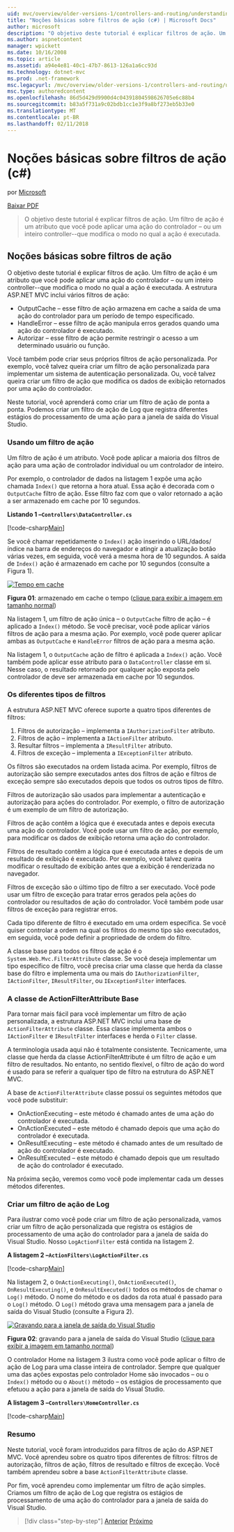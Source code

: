 ```yaml
---
uid: mvc/overview/older-versions-1/controllers-and-routing/understanding-action-filters-cs
title: "Noções básicas sobre filtros de ação (c#) | Microsoft Docs"
author: microsoft
description: "O objetivo deste tutorial é explicar filtros de ação. Um filtro de ação é um atributo que você pode aplicar uma ação do controlador – ou um controlador inteiro..."
ms.author: aspnetcontent
manager: wpickett
ms.date: 10/16/2008
ms.topic: article
ms.assetid: a94e4e81-40c1-47b7-8613-126a1a6cc93d
ms.technology: dotnet-mvc
ms.prod: .net-framework
msc.legacyurl: /mvc/overview/older-versions-1/controllers-and-routing/understanding-action-filters-cs
msc.type: authoredcontent
ms.openlocfilehash: 86d5d429d9900d4c04391804598626705e6c88b4
ms.sourcegitcommit: b83a5f731a9c02bdb1cc1e3f9a8bf273eb5b33e0
ms.translationtype: MT
ms.contentlocale: pt-BR
ms.lasthandoff: 02/11/2018
---
```

<a name="understanding-action-filters-c"></a>Noções básicas sobre filtros de ação (c#)
====================
por [Microsoft](https://github.com/microsoft)

[Baixar PDF](http://download.microsoft.com/download/e/f/3/ef3f2ff6-7424-48f7-bdaa-180ef64c3490/ASPNET_MVC_Tutorial_14_CS.pdf)

> O objetivo deste tutorial é explicar filtros de ação. Um filtro de ação é um atributo que você pode aplicar uma ação do controlador – ou um inteiro controller--que modifica o modo no qual a ação é executada.


## <a name="understanding-action-filters"></a>Noções básicas sobre filtros de ação

O objetivo deste tutorial é explicar filtros de ação. Um filtro de ação é um atributo que você pode aplicar uma ação do controlador – ou um inteiro controller--que modifica o modo no qual a ação é executada. A estrutura ASP.NET MVC inclui vários filtros de ação:

- OutputCache – esse filtro de ação armazena em cache a saída de uma ação do controlador para um período de tempo especificado.
- HandleError – esse filtro de ação manipula erros gerados quando uma ação do controlador é executado.
- Autorizar – esse filtro de ação permite restringir o acesso a um determinado usuário ou função.

Você também pode criar seus próprios filtros de ação personalizada. Por exemplo, você talvez queira criar um filtro de ação personalizada para implementar um sistema de autenticação personalizada. Ou, você talvez queira criar um filtro de ação que modifica os dados de exibição retornados por uma ação do controlador.

Neste tutorial, você aprenderá como criar um filtro de ação de ponta a ponta. Podemos criar um filtro de ação de Log que registra diferentes estágios do processamento de uma ação para a janela de saída do Visual Studio.

### <a name="using-an-action-filter"></a>Usando um filtro de ação

Um filtro de ação é um atributo. Você pode aplicar a maioria dos filtros de ação para uma ação de controlador individual ou um controlador de inteiro.

Por exemplo, o controlador de dados na listagem 1 expõe uma ação chamada `Index()` que retorna a hora atual. Essa ação é decorada com o `OutputCache` filtro de ação. Esse filtro faz com que o valor retornado a ação a ser armazenado em cache por 10 segundos.

**Listando 1 –`Controllers\DataController.cs`**

[!code-csharp[Main](understanding-action-filters-cs/samples/sample1.cs)]

Se você chamar repetidamente o `Index()` ação inserindo o URL/dados/índice na barra de endereços do navegador e atingir a atualização botão várias vezes, em seguida, você verá a mesma hora de 10 segundos. A saída de `Index()` ação é armazenado em cache por 10 segundos (consulte a Figura 1).


[![Tempo em cache](understanding-action-filters-cs/_static/image2.png)](understanding-action-filters-cs/_static/image1.png)

**Figura 01**: armazenado em cache o tempo ([clique para exibir a imagem em tamanho normal](understanding-action-filters-cs/_static/image3.png))


Na listagem 1, um filtro de ação única – o `OutputCache` filtro de ação – é aplicado a `Index()` método. Se você precisar, você pode aplicar vários filtros de ação para a mesma ação. Por exemplo, você pode querer aplicar ambas as `OutputCache` e `HandleError` filtros de ação para a mesma ação.

Na listagem 1, o `OutputCache` ação de filtro é aplicada a `Index()` ação. Você também pode aplicar esse atributo para o `DataController` classe em si. Nesse caso, o resultado retornado por qualquer ação exposta pelo controlador de deve ser armazenada em cache por 10 segundos.

### <a name="the-different-types-of-filters"></a>Os diferentes tipos de filtros

A estrutura ASP.NET MVC oferece suporte a quatro tipos diferentes de filtros:

1. Filtros de autorização – implementa a `IAuthorizationFilter` atributo.
2. Filtros de ação – implementa a `IActionFilter` atributo.
3. Resultar filtros – implementa a `IResultFilter` atributo.
4. Filtros de exceção – implementa a `IExceptionFilter` atributo.

Os filtros são executados na ordem listada acima. Por exemplo, filtros de autorização são sempre executados antes dos filtros de ação e filtros de exceção sempre são executados depois que todos os outros tipos de filtro.

Filtros de autorização são usados para implementar a autenticação e autorização para ações do controlador. Por exemplo, o filtro de autorização é um exemplo de um filtro de autorização.

Filtros de ação contêm a lógica que é executada antes e depois executa uma ação do controlador. Você pode usar um filtro de ação, por exemplo, para modificar os dados de exibição retorna uma ação do controlador.

Filtros de resultado contêm a lógica que é executada antes e depois de um resultado de exibição é executado. Por exemplo, você talvez queira modificar o resultado de exibição antes que a exibição é renderizada no navegador.

Filtros de exceção são o último tipo de filtro a ser executado. Você pode usar um filtro de exceção para tratar erros gerados pela ações do controlador ou resultados de ação do controlador. Você também pode usar filtros de exceção para registrar erros.

Cada tipo diferente de filtro é executado em uma ordem específica. Se você quiser controlar a ordem na qual os filtros do mesmo tipo são executados, em seguida, você pode definir a propriedade de ordem do filtro.

A classe base para todos os filtros de ação é o `System.Web.Mvc.FilterAttribute` classe. Se você deseja implementar um tipo específico de filtro, você precisa criar uma classe que herda da classe base do filtro e implementa uma ou mais do `IAuthorizationFilter`, `IActionFilter`, `IResultFilter`, ou `IExceptionFilter` interfaces.

### <a name="the-base-actionfilterattribute-class"></a>A classe de ActionFilterAttribute Base

Para tornar mais fácil para você implementar um filtro de ação personalizada, a estrutura ASP.NET MVC inclui uma base de `ActionFilterAttribute` classe. Essa classe implementa ambos o `IActionFilter` e `IResultFilter` interfaces e herda o `Filter` classe.

A terminologia usada aqui não é totalmente consistente. Tecnicamente, uma classe que herda da classe ActionFilterAttribute é um filtro de ação e um filtro de resultados. No entanto, no sentido flexível, o filtro de ação do word é usado para se referir a qualquer tipo de filtro na estrutura do ASP.NET MVC.

A base de `ActionFilterAttribute` classe possui os seguintes métodos que você pode substituir:

- OnActionExecuting – este método é chamado antes de uma ação do controlador é executada.
- OnActionExecuted – este método é chamado depois que uma ação do controlador é executada.
- OnResultExecuting – este método é chamado antes de um resultado de ação do controlador é executado.
- OnResultExecuted – este método é chamado depois que um resultado de ação do controlador é executado.

Na próxima seção, veremos como você pode implementar cada um desses métodos diferentes.

### <a name="creating-a-log-action-filter"></a>Criar um filtro de ação de Log

Para ilustrar como você pode criar um filtro de ação personalizada, vamos criar um filtro de ação personalizada que registra os estágios de processamento de uma ação do controlador para a janela de saída do Visual Studio. Nosso `LogActionFilter` está contida na listagem 2.

**A listagem 2 –`ActionFilters\LogActionFilter.cs`**

[!code-csharp[Main](understanding-action-filters-cs/samples/sample2.cs)]

Na listagem 2, o `OnActionExecuting()`, `OnActionExecuted()`, `OnResultExecuting()`, e `OnResultExecuted()` todos os métodos de chamar o `Log()` método. O nome do método e os dados da rota atual é passado para o `Log()` método. O `Log()` método grava uma mensagem para a janela de saída do Visual Studio (consulte a Figura 2).


[![Gravando para a janela de saída do Visual Studio](understanding-action-filters-cs/_static/image5.png)](understanding-action-filters-cs/_static/image4.png)

**Figura 02**: gravando para a janela de saída do Visual Studio ([clique para exibir a imagem em tamanho normal](understanding-action-filters-cs/_static/image6.png))


O controlador Home na listagem 3 ilustra como você pode aplicar o filtro de ação de Log para uma classe inteira de controlador. Sempre que qualquer uma das ações expostas pelo controlador Home são invocados – ou o `Index()` método ou o `About()` método – os estágios de processamento que efetuou a ação para a janela de saída do Visual Studio.

**A listagem 3 –`Controllers\HomeController.cs`**

[!code-csharp[Main](understanding-action-filters-cs/samples/sample3.cs)]

### <a name="summary"></a>Resumo

Neste tutorial, você foram introduzidos para filtros de ação do ASP.NET MVC. Você aprendeu sobre os quatro tipos diferentes de filtros: filtros de autorização, filtros de ação, filtros de resultado e filtros de exceção. Você também aprendeu sobre a base `ActionFilterAttribute` classe.

Por fim, você aprendeu como implementar um filtro de ação simples. Criamos um filtro de ação de Log que registra os estágios de processamento de uma ação do controlador para a janela de saída do Visual Studio.

>[!div class="step-by-step"]
[Anterior](asp-net-mvc-routing-overview-cs.md)
[Próximo](improving-performance-with-output-caching-cs.md)
